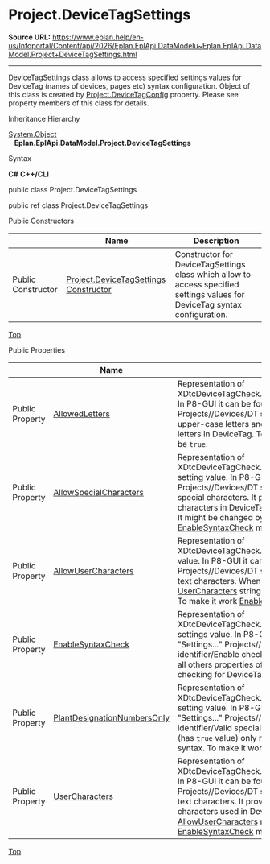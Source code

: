 # Project.DeviceTagSettings

**Source URL:** https://www.eplan.help/en-us/Infoportal/Content/api/2026/Eplan.EplApi.DataModelu~Eplan.EplApi.DataModel.Project+DeviceTagSettings.html

---

DeviceTagSettings class allows to access specified settings values for DeviceTag (names of devices, pages etc) syntax configuration. Object of this class is created by [Project.DeviceTagConfig](Eplan.EplApi.DataModelu~Eplan.EplApi.DataModel.Project~DeviceTagConfig.html) property. Please see property members of this class for details.

Inheritance Hierarchy

[System.Object](#)  
   **Eplan.EplApi.DataModel.Project.DeviceTagSettings**

Syntax

**C#**
**C++/CLI**


public class Project.DeviceTagSettings

public ref class Project.DeviceTagSettings

Public Constructors

|  | Name | Description |
| --- | --- | --- |
| Public Constructor | [Project.DeviceTagSettings Constructor](Eplan.EplApi.DataModelu~Eplan.EplApi.DataModel.Project+DeviceTagSettings~_ctor.html) | Constructor for DeviceTagSettings class which allow to access specified settings values for DeviceTag syntax configuration. |

[Top](#top)

Public Properties

|  | Name | Description |
| --- | --- | --- |
| Public Property | [AllowedLetters](Eplan.EplApi.DataModelu~Eplan.EplApi.DataModel.Project+DeviceTagSettings~AllowedLetters.html) | Representation of XDtcDeviceTagCheck.Hierarchy.AllowedLetters setting value. In P8-GUI it can be found in the "File" -> "Settings..." Projects/<project>/Devices/DT syntax check:Structure identifier/All upper-case letters and numbers. It provides possibility to use letters in DeviceTag. To make it work [EnableSyntaxCheck](Eplan.EplApi.DataModelu~Eplan.EplApi.DataModel.Project+DeviceTagSettings~EnableSyntaxCheck.html) must be `true`. |
| Public Property | [AllowSpecialCharacters](Eplan.EplApi.DataModelu~Eplan.EplApi.DataModel.Project+DeviceTagSettings~AllowSpecialCharacters.html) | Representation of XDtcDeviceTagCheck.Hierarchy.AllowSpecialCharacters setting value. In P8-GUI it can be found in "File" -> "Settings..." Projects/<project>/Devices/DT syntax check:Structure identifier/Valid special characters. It provides possibility to use special characters in DeviceTag. Special characters are: `\_' `?' `\*' `,' . It might be changed by dynamic configuration. To make it work [EnableSyntaxCheck](Eplan.EplApi.DataModelu~Eplan.EplApi.DataModel.Project+DeviceTagSettings~EnableSyntaxCheck.html) must be `true`. |
| Public Property | [AllowUserCharacters](Eplan.EplApi.DataModelu~Eplan.EplApi.DataModel.Project+DeviceTagSettings~AllowUserCharacters.html) | Representation of XDtcDeviceTagCheck.Hierarchy.AllowUserCharacters setting value. In P8-GUI it can be found in the "File" -> "Settings..." Projects/<project>/Devices/DT syntax check:Structure identifier/Special text characters. When this option is enabled, all characters in [UserCharacters](Eplan.EplApi.DataModelu~Eplan.EplApi.DataModel.Project+DeviceTagSettings~UserCharacters.html) string are possible to be used in DeviceTags. To make it work [EnableSyntaxCheck](Eplan.EplApi.DataModelu~Eplan.EplApi.DataModel.Project+DeviceTagSettings~EnableSyntaxCheck.html) must be `true`. |
| Public Property | [EnableSyntaxCheck](Eplan.EplApi.DataModelu~Eplan.EplApi.DataModel.Project+DeviceTagSettings~EnableSyntaxCheck.html) | Representation of XDtcDeviceTagCheck.Hierarchy.ActivateDeviceTagCheck settings value. In P8-GUI it can be found in the "File" -> "Settings..." Projects/<project>/Devices/DT syntax check:Structure identifier/Enable check. If value of this property is `false` then all others properties of this class will not be used - syntax checking for DeviceTags names is disabled. |
| Public Property | [PlantDesignationNumbersOnly](Eplan.EplApi.DataModelu~Eplan.EplApi.DataModel.Project+DeviceTagSettings~PlantDesignationNumbersOnly.html) | Representation of XDtcDeviceTagCheck.Hierarchy.PlantDesignationNumbersOnly setting value. In P8-GUI it can be found in the "File" -> "Settings..." Projects/<project>/Devices/DT syntax check:Structure identifier/Valid special characters. When this option is enabled (has `true` value) only numbers can be used in DeviceTag syntax. To make it work [EnableSyntaxCheck](Eplan.EplApi.DataModelu~Eplan.EplApi.DataModel.Project+DeviceTagSettings~EnableSyntaxCheck.html) must be `true`. |
| Public Property | [UserCharacters](Eplan.EplApi.DataModelu~Eplan.EplApi.DataModel.Project+DeviceTagSettings~UserCharacters.html) | Representation of XDtcDeviceTagCheck.Hierarchy.UserCharacters setting value. In P8-GUI it can be found in the "File" -> "Settings..." Projects/<project>/Devices/DT syntax check:Structure identifier/Special text characters. It provides possibility to enhance allowed characters used in DeviceTag syntax. To use this property [AllowUserCharacters](Eplan.EplApi.DataModelu~Eplan.EplApi.DataModel.Project+DeviceTagSettings~AllowUserCharacters.html) must be `true` like also [EnableSyntaxCheck](Eplan.EplApi.DataModelu~Eplan.EplApi.DataModel.Project+DeviceTagSettings~EnableSyntaxCheck.html) must be `true` |

[Top](#top)
